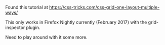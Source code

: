 Found this tutorial at https://css-tricks.com/css-grid-one-layout-multiple-ways/

This only works in Firefox Nightly currently (February 2017) with the grid-inspector plugin.

Need to play around with it some more.
